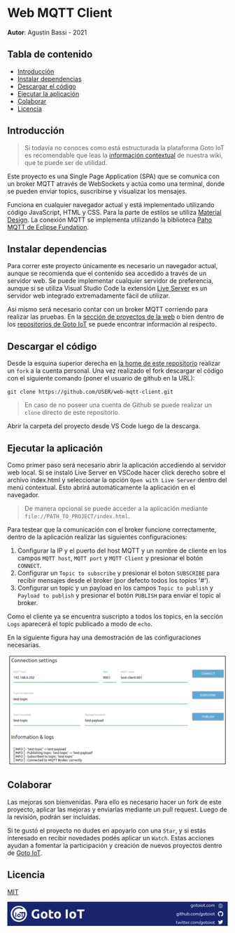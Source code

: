 # Web MQTT Client

**Autor**: Agustin Bassi - 2021

## Tabla de contenido

* [Introducción](#introducción)
* [Instalar dependencias](#instalar-dependencias)
* [Descargar el código](#descargar-el-código)
* [Ejecutar la aplicación](#ejecutar-la-aplicación)
* [Colaborar](#colaborar)
* [Licencia](#licencia)

## Introducción

> Si todavía no conoces como está estructurada la plataforma Goto IoT es recomendable que leas la [información contextual](https://github.com/gotoiot/doc/wiki#informaci%C3%B3n-contextual) de nuestra wiki, que te puede ser de utilidad.

Este proyecto es una Single Page Application (SPA) que se comunica con un broker MQTT através de WebSockets y actúa como una terminal, donde se pueden enviar topics, suscribirse y visualizar los mensajes. 

Funciona en cualquier navegador actual y está implementado utilizando código JavaScript, HTML y CSS. Para la parte de estilos se utiliza [Material Design](). La conexión MQTT se implementa utilizando la biblioteca [Paho MQTT de Eclipse Fundation]().

## Instalar dependencias

Para correr este proyecto únicamente es necesario un navegador actual, aunque se recomienda que el contenido sea accedido a través de un servidor web. Se puede implementar cualquier servidor de preferencia, aunque si se utiliza Visual Studio Code la extensión [Live Server](https://github.com/ritwickdey/vscode-live-server.git) es un servidor web integrado extremadamente fácil de utilizar.

Así mismo será necesario contar con un broker MQTT corriendo para realizar las pruebas. En la [sección de proyectos de la web](https://www.gotoiot.com/pages/projects) o bien dentro de los [repositorios de Goto IoT](https://github.com/gotoiot?q=mqtt) se puede encontrar información al respecto.

## Descargar el código

Desde la esquina superior derecha en [la home de este repositorio](https://github.com/gotoiot/web-mqtt-client) realizar un `fork` a la cuenta personal. Una vez realizado el fork descargar el código con el siguiente comando (poner el usuario de github en la URL):

```
git clone https://github.com/USER/web-mqtt-client.git
```

> En caso de no poseer una cuenta de Github se puede realizar un `clone` directo de este repositorio.

Abrir la carpeta del proyecto desde VS Code luego de la descarga.

## Ejecutar la aplicación

Como primer paso será necesario abrir la aplicación accediendo al servidor web local. Si se instaló Live Server en VSCode hacer click derecho sobre el archivo index.html y seleccionar la opción `Open with Live Server` dentro del menú contextual. Esto abrirá automáticamente la aplicación en el navegador.

> De manera opcional se puede acceder a la aplicación mediante `file://PATH_TO_PROJECT/index.html`.

Para testear que la comunicación con el broker funcione correctamente, dentro de la aplicación realizar las siguientes configuraciones:

1. Configurar la IP y el puerto del host MQTT  y un nombre de cliente en los campos `MQTT host`, `MQTT port` y `MQTT Client` y presionar el botón `CONNECT`.
2. Configurar un `Topic to subscribe` y presionar el boton `SUBSCRIBE` para recibir mensajes desde el broker (por defecto todos los topics '#').
3. Configurar un topic y un payload en los campos `Topic to publish` y `Payload to publish` y presionar el botón `PUBLISH` para enviar el topic al broker. 

Como el cliente ya se encuentra suscripto a todos los topics, en la sección `Logs` aparecerá el topic publicado a modo de `echo`.

En la siguiente figura hay una demostración de las configuraciones necesarias.

![web-mqtt-client-running](doc/mqtt-web-client-running.png)

## Colaborar

Las mejoras son bienvenidas. Para ello es necesario hacer un fork de este proyecto, aplicar las mejoras y enviarlas mediante un pull request. Luego de la revisión, podrán ser incluídas.

Si te gustó el proyecto no dudes en apoyarlo con una `Star`, y si estás interesado en recibir novedades podés aplicar un `Watch`. Estas acciones ayudan a fomentar la participación y creación de nuevos proyectos dentro de [Goto IoT](https://github.com/gotoiot/).

## Licencia

[MIT](https://choosealicense.com/licenses/mit/)

![footer](doc/gotoiot-footer.png)